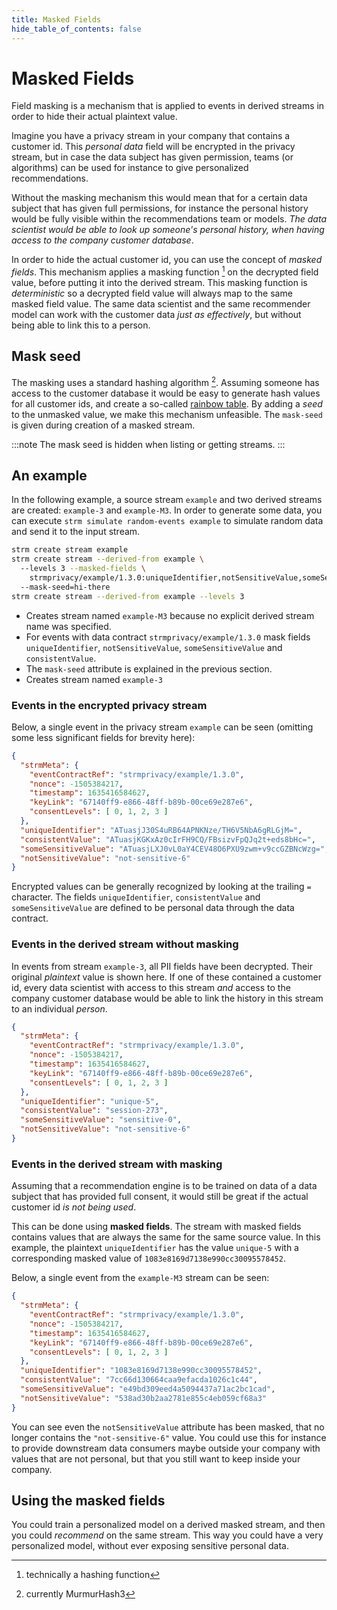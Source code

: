 ```yaml
---
title: Masked Fields
hide_table_of_contents: false
---
```


# Masked Fields

Field masking is a mechanism that is applied to events in derived
streams in order to hide their actual plaintext value.

Imagine you have a privacy stream in your company that contains a
customer id. This *personal data* field will be encrypted in the privacy
stream, but in case the data subject has given permission,
teams (or algorithms) can be used for instance to give personalized
recommendations.

Without the masking mechanism this would mean that for a certain
data subject that has given full permissions, for instance the personal
history would be fully visible within the recommendations team or
models. *The data scientist would be able to look up someone's personal
history, when having access to the company customer database*.

In order to hide the actual customer id, you can use the concept of *masked fields*.
This mechanism applies a masking function [^1] on the
decrypted field value, before putting it into the derived stream. This
masking function is *deterministic* so a decrypted field value will
always map to the same masked field value. The same data scientist and
the same recommender model can work with the customer data *just as
effectively*, but without being able to link this to a person.

## Mask seed

The masking uses a standard hashing algorithm [^2]. Assuming someone has
access to the customer database it would be easy to generate hash values
for all customer ids, and create a so-called [rainbow
table](https://en.wikipedia.org/wiki/Rainbow_table). By adding a *seed*
to the unmasked value, we make this mechanism unfeasible. The
`mask-seed` is given during creation of a masked stream.

:::note
The mask seed is hidden when listing or getting streams.
:::

## An example

In the following example, a source stream `example` and two derived streams are created:
`example-3` and `example-M3`. In order to generate some data, you can execute
`strm simulate random-events example` to simulate random data and send it to the input stream.

```bash showLineNumbers
strm create stream example
strm create stream --derived-from example \ 
  --levels 3 --masked-fields \
    strmprivacy/example/1.3.0:uniqueIdentifier,notSensitiveValue,someSensitiveValue,consistentValue 
  --mask-seed=hi-there 
strm create stream --derived-from example --levels 3 
```

-   Creates stream named `example-M3` because no
    explicit derived stream name was specified.
-   For events with data contract `strmprivacy/example/1.3.0` mask fields
    `uniqueIdentifier`, `notSensitiveValue`, `someSensitiveValue` and
    `consistentValue`.
-   The `mask-seed` attribute is explained in the previous section.
-   Creates stream named `example-3`

### Events in the encrypted privacy stream

Below, a single event in the privacy stream `example` can be seen (omitting some less significant fields for brevity here):

```json showLineNumbers
{
  "strmMeta": {
    "eventContractRef": "strmprivacy/example/1.3.0",
    "nonce": -1505384217,
    "timestamp": 1635416584627,
    "keyLink": "67140ff9-e866-48ff-b89b-00ce69e287e6",
    "consentLevels": [ 0, 1, 2, 3 ]
  },
  "uniqueIdentifier": "ATuasjJ30S4uRB64APNKNze/TH6V5NbA6gRLGjM=",
  "consistentValue": "ATuasjKGKxAz0cIrFH9CQ/FBsizvFpQJq2t+eds8bHc=",
  "someSensitiveValue": "ATuasjLXJ0vL0aY4CEV48O6PXU9zwm+v9ccGZBNcWzg=",
  "notSensitiveValue": "not-sensitive-6"
}
```

Encrypted values can be generally recognized by looking at the
trailing `=` character. The fields `uniqueIdentifier`, `consistentValue`
and `someSensitiveValue` are defined to be personal data through the
data contract.

### Events in the derived stream without masking

In events from stream `example-3`, all PII fields
have been decrypted. Their original *plaintext* value is shown here. If one of
these contained a customer id, every data scientist with access to this
stream *and* access to the company customer database would be able to
link the history in this stream to an individual *person*.

```json showLineNumbers
{
  "strmMeta": {
    "eventContractRef": "strmprivacy/example/1.3.0",
    "nonce": -1505384217,
    "timestamp": 1635416584627,
    "keyLink": "67140ff9-e866-48ff-b89b-00ce69e287e6",
    "consentLevels": [ 0, 1, 2, 3 ]
  },
  "uniqueIdentifier": "unique-5", 
  "consistentValue": "session-273",
  "someSensitiveValue": "sensitive-0",
  "notSensitiveValue": "not-sensitive-6"
}
```

### Events in the derived stream **with** masking

Assuming that a recommendation engine is to be trained on data of a data subject
that has provided full consent, it would still be great if the actual customer id *is
not being used*.

This can be done using **masked fields**. The stream with masked fields
contains values that are always the same for the same source value. In
this example, the plaintext `uniqueIdentifier` has the value `unique-5`
with a corresponding masked value of `1083e8169d7138e990cc30095578452`.

Below, a single event from the `example-M3` stream can be seen:

```json showLineNumbers
{
  "strmMeta": {
    "eventContractRef": "strmprivacy/example/1.3.0",
    "nonce": -1505384217,
    "timestamp": 1635416584627,
    "keyLink": "67140ff9-e866-48ff-b89b-00ce69e287e6",
    "consentLevels": [ 0, 1, 2, 3 ]
  },
  "uniqueIdentifier": "1083e8169d7138e990cc30095578452",
  "consistentValue": "7cc66d130664caa9efacda1026c1c44",
  "someSensitiveValue": "e49bd309eed4a5094437a71ac2bc1cad",
  "notSensitiveValue": "538ad30b2aa2781e855c4eb059cf68a3"
}
```

You can see even the `notSensitiveValue` attribute has been masked, that no
longer contains the `"not-sensitive-6"` value. You could use this for
instance to provide downstream data consumers maybe outside your
company with values that are not personal, but that you still want to
keep inside your company.

## Using the masked fields

You could train a personalized model on a derived masked stream, and
then you could *recommend* on the same stream. This way you could have a
very personalized model, without ever exposing sensitive personal data.

[^1]: technically a hashing function
[^2]: currently MurmurHash3
